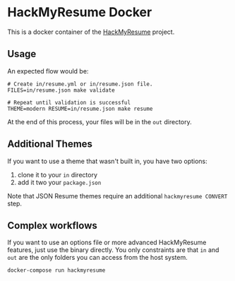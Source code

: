# HackMyResume Docker

This is a docker container of the [HackMyResume](https://github.com/hacksalot/HackMyResume) project.

## Usage

An expected flow would be:

```
# Create in/resume.yml or in/resume.json file.
FILES=in/resume.json make validate

# Repeat until validation is successful
THEME=modern RESUME=in/resume.json make resume
```

At the end of this process, your files will be in the `out` directory.

## Additional Themes

If you want to use a theme that wasn't built in, you have two options:

1. clone it to your `in` directory
2. add it two your `package.json`

Note that JSON Resume themes require an additional `hackmyresume CONVERT` step.

## Complex workflows

If you want to use an options file or more advanced HackMyResume features, just
use the binary directly. You only constraints are that `in` and `out` are the
only folders you can access from the host system.

```
docker-compose run hackmyresume
```
